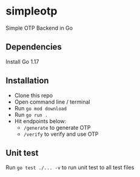 # simpleotp
Simple OTP Backend in Go

## Dependencies
Install Go 1.17

## Installation
- Clone this repo
- Open command line / terminal
- Run `go mod download`
- Run `go run .`
- Hit endpoints below:
  - `/generate` to generate OTP
  - `/verify` to verify and use OTP

## Unit test
Run `go test ./... -v` to run unit test to all test files
